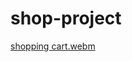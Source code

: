 # shop-project

[shopping cart.webm](https://user-images.githubusercontent.com/94534918/203565124-52913c85-5fe1-48df-a761-02b8856dd1cb.webm)
